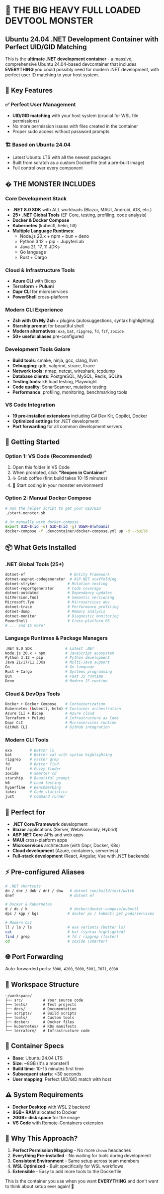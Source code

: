 # 🚀 THE BIG HEAVY FULL LOADED DEVTOOL MONSTER

## Ubuntu 24.04 .NET Development Container with Perfect UID/GID Matching

This is the **ultimate .NET development container** - a massive, comprehensive Ubuntu 24.04-based devcontainer that includes **EVERYTHING** you could possibly need for modern .NET development, with perfect user ID matching to your host system.

## 🎯 **Key Features**

### ✅ **Perfect User Management**
- **UID/GID matching** with your host system (crucial for WSL file permissions)
- No more permission issues with files created in the container
- Proper sudo access without password prompts

### 🏗️ **Based on Ubuntu 24.04**
- Latest Ubuntu LTS with all the newest packages
- Built from scratch as a custom Dockerfile (not a pre-built image)
- Full control over every component

## �️ **THE MONSTER INCLUDES**

### **Core Development Stack**
- **.NET 8.0 SDK** with ALL workloads (Blazor, MAUI, Android, iOS, etc.)
- **25+ .NET Global Tools** (EF Core, testing, profiling, code analysis)
- **Docker & Docker Compose** 
- **Kubernetes** (kubectl, helm, tilt)
- **Multiple Language Runtimes**:
  - Node.js 20.x + npm + bun + deno
  - Python 3.12 + pip + JupyterLab
  - Java 21, 17, 11 JDKs
  - Go language
  - Rust + Cargo

### **Cloud & Infrastructure Tools**
- **Azure CLI** with Bicep
- **Terraform** + **Pulumi** 
- **Dapr CLI** for microservices
- **PowerShell** cross-platform

### **Modern CLI Experience**
- **Zsh with Oh My Zsh** + plugins (autosuggestions, syntax highlighting)
- **Starship prompt** for beautiful shell
- **Modern alternatives**: `exa`, `bat`, `ripgrep`, `fd`, `fzf`, `zoxide`
- **50+ useful aliases** pre-configured

### **Development Tools Galore**
- **Build tools**: cmake, ninja, gcc, clang, llvm
- **Debugging**: gdb, valgrind, strace, ltrace
- **Network tools**: nmap, netcat, wireshark, tcpdump
- **Database clients**: PostgreSQL, MySQL, Redis, SQLite
- **Testing tools**: k6 load testing, Playwright
- **Code quality**: SonarScanner, mutation testing
- **Performance**: profiling, monitoring, benchmarking tools

### **VS Code Integration**
- **19 pre-installed extensions** including C# Dev Kit, Copilot, Docker
- **Optimized settings** for .NET development
- **Port forwarding** for all common development servers

## 🚀 **Getting Started**

### **Option 1: VS Code (Recommended)**
1. Open this folder in VS Code
2. When prompted, click **"Reopen in Container"**
3. ☕ Grab coffee (first build takes 10-15 minutes)
4. 🎉 Start coding in your monster environment!

### **Option 2: Manual Docker Compose**
```bash
# Run the helper script to get your UID/GID
./start-monster.sh

# Or manually with docker-compose
export UID=$(id -u) GID=$(id -g) USER=$(whoami)
docker-compose -f .devcontainer/docker-compose.yml up -d --build
```

## 📦 **What Gets Installed**

### **.NET Global Tools (25+)**
```bash
dotnet-ef                    # Entity Framework
dotnet-aspnet-codegenerator  # ASP.NET scaffolding
dotnet-stryker              # Mutation testing
dotnet-reportgenerator      # Code coverage
dotnet-outdated             # Dependency updates
GitVersion.Tool             # Semantic versioning
Microsoft.Tye               # Microservices dev
dotnet-trace                # Performance profiling
dotnet-dump                 # Memory analysis
dotnet-monitor              # Diagnostic monitoring
PowerShell                  # Cross-platform PS
# ... and 15 more!
```

### **Language Runtimes & Package Managers**
```bash
.NET 8.0 SDK               # Latest .NET
Node.js 20.x + npm         # JavaScript ecosystem  
Python 3.12 + pip          # Python development
Java 21/17/11 JDKs         # Multi-Java support
Go                         # Go language
Rust + Cargo               # Systems programming
Bun                        # Fast JS runtime
Deno                       # Modern JS runtime
```

### **Cloud & DevOps Tools**
```bash
Docker + Docker Compose    # Containerization
Kubernetes (kubectl, helm) # Container orchestration
Azure CLI + Bicep          # Azure cloud
Terraform + Pulumi         # Infrastructure as Code
Dapr CLI                   # Microservices runtime
GitHub CLI                 # GitHub integration
```

### **Modern CLI Tools**
```bash
exa        # Better ls
bat        # Better cat with syntax highlighting  
ripgrep    # Faster grep
fd         # Better find
fzf        # Fuzzy finder
zoxide     # Smarter cd
starship   # Beautiful prompt
k6         # Load testing
hyperfine  # Benchmarking
tokei      # Code statistics
just       # Command runner
```

## 🎯 **Perfect for**
- **.NET Core/Framework** development
- **Blazor** applications (Server, WebAssembly, Hybrid)
- **ASP.NET Core** APIs and web apps
- **MAUI** cross-platform apps
- **Microservices** architecture (with Dapr, Docker, K8s)
- **Cloud development** (Azure, containers, serverless)
- **Full-stack development** (React, Angular, Vue with .NET backends)

## ⚡ **Pre-configured Aliases**

```bash
# .NET shortcuts
dn / dnr / dnb / dnt / dnw   # dotnet run/build/test/watch
dnef                         # dotnet ef

# Docker & Kubernetes  
d / dc / k                   # docker/docker-compose/kubectl
dps / kgp / kgs             # docker ps / kubectl get pods/services

# Modern CLI
ll / la / ls                # exa variants (better ls)
cat                         # bat (syntax highlighted)
find / grep                 # fd / ripgrep (faster)
cd                          # zoxide (smarter)
```

## 🌐 **Port Forwarding**
Auto-forwarded ports: `3000`, `4200`, `5000`, `5001`, `7071`, `8080`

## 📁 **Workspace Structure**
```
~/workspace/
├── src/         # Your source code
├── tests/       # Test projects  
├── docs/        # Documentation
├── scripts/     # Build scripts
├── tools/       # Custom tools
├── docker/      # Docker files
├── kubernetes/  # K8s manifests
└── terraform/   # Infrastructure code
```

## 🔧 **Container Specs**
- **Base**: Ubuntu 24.04 LTS
- **Size**: ~8GB (it's a monster!)
- **Build time**: 10-15 minutes first time
- **Subsequent starts**: <30 seconds
- **User mapping**: Perfect UID/GID match with host

## ⚠️ **System Requirements**
- **Docker Desktop** with WSL 2 backend
- **8GB+ RAM** allocated to Docker
- **20GB+ disk space** for the image
- **VS Code** with Remote-Containers extension

## 🎉 **Why This Approach?**

1. **Perfect Permission Mapping** - No more `chown` headaches
2. **Everything Pre-installed** - No waiting for tools during development  
3. **Consistent Environment** - Same setup across team members
4. **WSL Optimized** - Built specifically for WSL workflows
5. **Extensible** - Easy to add more tools to the Dockerfile

This is the container you use when you want **EVERYTHING** and don't want to think about setup ever again! 🚀